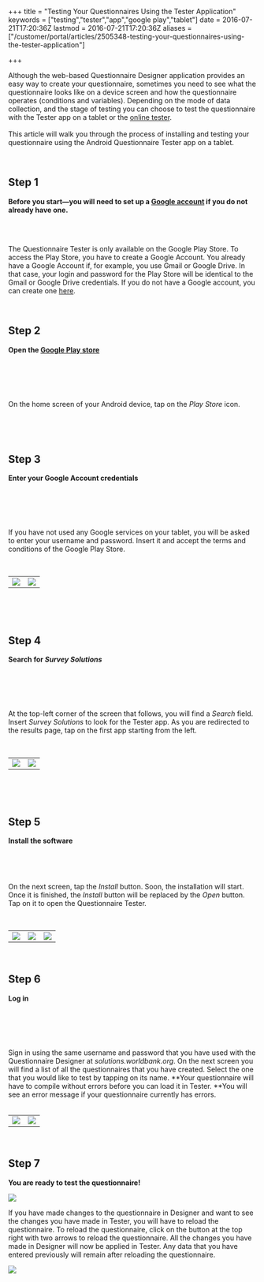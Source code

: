 +++
title = "Testing Your Questionnaires Using the Tester Application"
keywords = ["testing","tester","app","google play","tablet"]
date = 2016-07-21T17:20:36Z
lastmod = 2016-07-21T17:20:36Z
aliases = ["/customer/portal/articles/2505348-testing-your-questionnaires-using-the-tester-application"]

+++

Although the web-based Questionnaire Designer application provides an
easy way to create your questionnaire, sometimes you need to see what
the questionnaire looks like on a device screen and how the
questionnaire operates (conditions and variables). Depending on the mode
of data collection, and the stage of testing you can choose to test the
questionnaire with the Tester app on a tablet or the [online
tester](/questionnaire-designer/testing-your-questionnaire-with-the-online-tester).    
   
This article will walk you through the process of installing and testing
your questionnaire using the Android Questionnaire Tester app on a
tablet. 

  
 

Step 1
------

  
**Before you start—you will need to set up a [Google
account](https://accounts.google.com/signup) if you do not already have
one.**  
 

 

The Questionnaire Tester is only available on the Google Play Store. To
access the Play Store, you have to create a Google Account. You already
have a Google Account if, for example, you use Gmail or Google Drive. In
that case, your login and password for the Play Store will be identical
to the Gmail or Google Drive credentials. If you do not have a Google
account, you can create one [here](https://accounts.google.com/signup).

 

Step 2
------

  
**Open the [Google Play store](https://play.google.com/store)**  
 

 

 

On the home screen of your Android device, tap on the *Play
Store* icon.  
  
 

 

Step 3
------

  
**Enter your Google Account credentials**  
 

 

 

If you have not used any Google services on your tablet, you will be
asked to enter your username and password. Insert it and accept the
terms and conditions of the Google Play Store.  
  
  
 

<table>
<tbody>
<tr class="odd">
<td><img src="/images/661352.png" /></td>
<td><img src="/images/661353.png" /></td>
</tr>
</tbody>
</table>

  
 

 

Step 4
------

  
**Search for *Survey Solutions***

 

 

   
At the top-left corner of the screen that follows, you will find a
*Search* field. Insert *Survey Solutions* to look for the Tester app. As
you are redirected to the results page, tap on the first app starting
from the left.  
  
  
 

<table>
<tbody>
<tr class="odd">
<td><img src="/images/661355.png" /></td>
<td><img src="/images/661357.png" /></td>
</tr>
</tbody>
</table>

  
  
 

 

Step 5
------

  
**Install the software**

 

 

  
On the next screen, tap the *Install* button. Soon, the installation
will start. Once it is finished, the *Install* button will be replaced
by the *Open* button. Tap on it to open the Questionnaire Tester.

  
 

<table>
<tbody>
<tr class="odd">
<td><img src="/images/661362.png" /></td>
<td><img src="/images/661366.png" /></td>
<td><img src="/images/661365.png" /></td>
</tr>
</tbody>
</table>

  
 

Step 6
------

  
**Log in**  
 

 

 

Sign in using the same username and password that you have used with the
Questionnaire Designer at *solutions.worldbank.org*. On the next screen
you will find a list of all the questionnaires that you have created.
Select the one that you would like to test by tapping on its name.
**Your questionnaire will have to compile without errors before you can
load it in Tester. **You will see an error message if your questionnaire
currently has errors.  
 

<table>
<tbody>
<tr class="odd">
<td><img src="/images/661367.png" /></td>
<td><img src="/images/661368.png" /></td>
</tr>
</tbody>
</table>

  
 

Step 7
------

  
**You are ready to test the questionnaire!**  
  
  
![](/images/661369.png)

  
If you have made changes to the questionnaire in Designer and want to
see the changes you have made in Tester, you will have to reload the
questionnaire. To reload the questionnaire, click on the button at the
top right with two arrows to reload the questionnaire. All the changes
you have made in Designer will now be applied in Tester. Any data that
you have entered previously will remain after reloading the
questionnaire.  
  
![](/images/795433.png)
